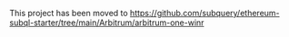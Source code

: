 This project has been moved to https://github.com/subquery/ethereum-subql-starter/tree/main/Arbitrum/arbitrum-one-winr
